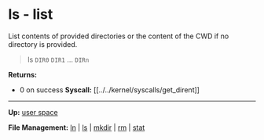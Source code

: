 # ls - list

List contents of provided directories or the content of the CWD if no directory is provided.

> ls `DIR0` `DIR1` ... `DIRn`

**Returns:**
- 0 on success
**Syscall:** [[../../kernel/syscalls/get_dirent]]

---
**Up:** [user space](../userspace.md)

**File Management:** [ln](ln.md) | [ls](ls.md) | [mkdir](mkdir.md) | [rm](rm.md) | [stat](stat.md)
